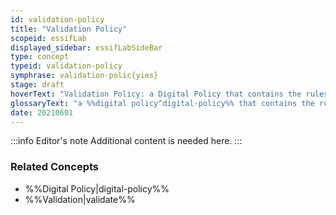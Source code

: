 ```yaml
---
id: validation-policy
title: "Validation Policy"
scopeid: essifLab
displayed_sidebar: essifLabSideBar
type: concept
typeid: validation-policy
symphrase: validation-polic{yies}
stage: draft
hoverText: "Validation Policy: a Digital Policy that contains the rules, working-instructions, preferences and other guidance for determining whether or not data is valid for a specific purpose/objective of its Governor."
glossaryText: "a %%digital policy^digital-policy%% that contains the rules, working-instructions, preferences and other guidance for determining whether or not data is valid for a specific purpose/objective of its %%governor^governance%%."
date: 20210601
---
```


:::info Editor's note
Additional content is needed here.
:::

### Related Concepts
- %%Digital Policy|digital-policy%%
- %%Validation|validate%%
